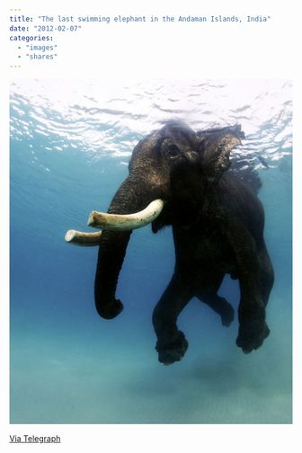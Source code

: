 ```yaml
---
title: "The last swimming elephant in the Andaman Islands, India"
date: "2012-02-07"
categories: 
  - "images"
  - "shares"
---
```


![](images/tumblr_lyluo6ZC2U1qz4vrlo1_540.jpg)

[Via Telegraph](http://www.telegraph.co.uk/earth/earthpicturegalleries/9041026/The-last-swimming-elephant-in-the-Andaman-Islands-India.html)
